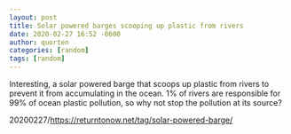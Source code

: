 ```yaml
---
layout: post
title: Solar powered barges scooping up plastic from rivers
date: 2020-02-27 16:52 -0600
author: quorten
categories: [random]
tags: [random]
---
```


Interesting, a solar powered barge that scoops up plastic from rivers
to prevent it from accumulating in the ocean.  1% of rivers are
responsible for 99% of ocean plastic pollution, so why not stop the
pollution at its source?

20200227/https://returntonow.net/tag/solar-powered-barge/
